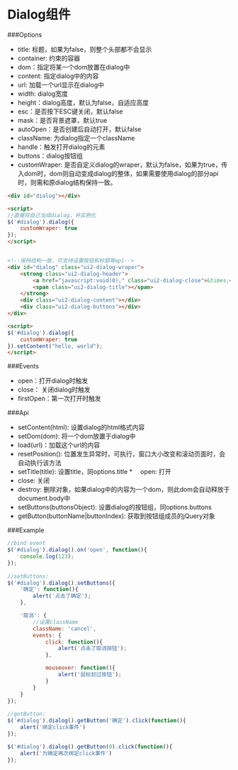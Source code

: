 Dialog组件
=======================

###Options

*   title: 标题，如果为false，则整个头部都不会显示
*   container: 约束的容器
*   dom：指定将某一个dom放置在dialog中
*   content: 指定dialog中的内容
*   url: 加载一个url显示在dialog中
*   width: dialog宽度
*   height：dialog高度，默认为false，自适应高度
*   esc：是否按下ESC键关闭，默认false
*   mask：是否背景遮罩，默认true
*   autoOpen：是否创建后自动打开，默认false
*   className: 为dialog指定一个className
*   handle：触发打开dialog的元素
*   buttons：dialog按钮组
*   customWraper: 是否自定义dialog的wraper，默认为false，如果为true，传入dom时，dom则自动变成dialog的整体，如果需要使用dialog的部分api时，则需和原dialog结构保持一致。

```html
<div id="dialog"></div>

<script>
//直接将自己当成dialog，并实例化
$('#dialog').dialog({
    customWraper: true
});
</script>


<!--保持结构一致，可支持设置按钮和标题等api-->
<div id="dialog" class="ui2-dialog-wraper">
    <strong class="ui2-dialog-header">
        <a href="javascript:void(0);" class="ui2-dialog-close">&times;</a>
        <span class="ui2-dialog-title"></span>
    </strong>
    <div class="ui2-dialog-content"></div>
    <div class="ui2-dialog-buttons"></div>
</div>

<script>
$('#dialog').dialog({
    customWraper: true
}).setContent("hello, world");
</script>
```

###Events

*   open：打开dialog时触发
*   close： 关闭dialog时触发
*   firstOpen：第一次打开时触发
 

###Api

*   setContent(html): 设置dialog的html格式内容
*   setDom(dom): 将一个dom放置于dialog中
*   load(url)：加载这个url的内容
*   resetPosition(): 位置发生异常时，可执行，窗口大小改变和滚动页面时，会自动执行该方法
*   setTitle(title): 设置title，同options.title
*　 open: 打开
*   close: 关闭
*   destroy: 删除对象，如果dialog中的内容为一个dom，则此dom会自动释放于document.body中
*   setButtons(buttonsObject): 设置dialog的按钮组，同options.buttons
*   getButton(buttonName|buttonIndex): 获取到按钮组成员的jQuery对象
 
###Example

```js    
//bind event
$('#dialog').dialog().on('open', function(){
    console.log(123);
});
 
//setButtons:
$('#dialog').dialog().setButtons({
    '确定': function(){
        alert('点击了确定');
    },

    '取消': {
        //设置className
        className: 'cancel',
        events: {
            click: function(){
                alert('点击了取消按钮');
            },

            mouseover: function(){
                alert('鼠标划过按钮');
            }
        }
    }
});
  
//getButton:
$('#dialog').dialog().getButton('确定').click(function(){
    alert('绑定click事件')
});

$('#dialog').dialog().getButton(0).click(function(){
    alert('为确定再次绑定click事件')
});
```
